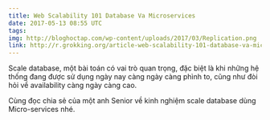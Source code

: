 ```yaml
---
title: Web Scalability 101 Database Va Microservices
date: 2017-05-13 08:55 UTC
tags:
img: http://bloghoctap.com/wp-content/uploads/2017/03/Replication.png
link: http://r.grokking.org/article-web-scalability-101-database-va-microservices
---
```


Scale database, một bài toán có vai trò quan trọng, đặc biệt là khi những hệ thống đang được sử dụng ngày nay càng ngày càng phình to, cũng như đòi hỏi về availability càng ngày càng cao.

Cùng đọc chia sẻ của một anh Senior về kinh nghiệm scale database dùng Micro-services nhé.